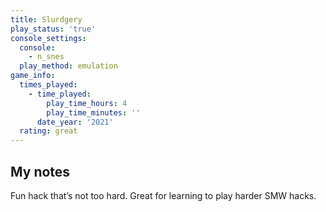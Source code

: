 ```yaml
---
title: Slurdgery
play_status: 'true'
console_settings:
  console:
    - n_snes
  play_method: emulation
game_info:
  times_played:
    - time_played:
        play_time_hours: 4
        play_time_minutes: ''
      date_year: '2021'
  rating: great
---
```


## My notes

Fun hack that’s not too hard. Great for learning to play harder SMW hacks.
